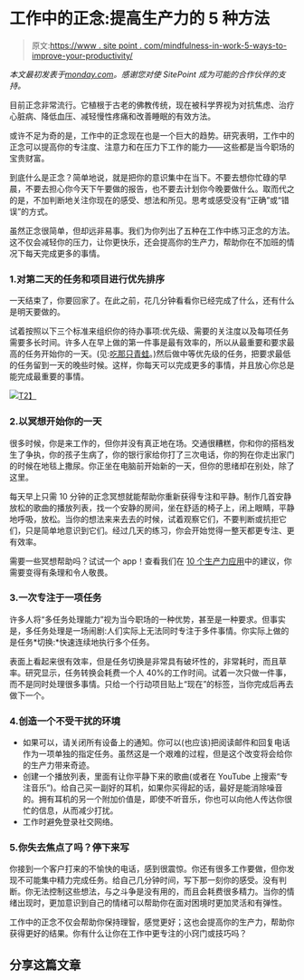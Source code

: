 # 工作中的正念:提高生产力的 5 种方法

> 原文:[https://www . site point . com/mindfulness-in-work-5-ways-to-improve-your-productivity/](https://www.sitepoint.com/mindfulness-at-work-5-ways-to-improve-your-productivity/)

*本文最初发表于[monday.com](https://monday.com/blog/mindfulness-at-work-5-ways-to-improve-your-productivity/)。感谢您对使 SitePoint 成为可能的合作伙伴的支持。*

目前正念非常流行。它植根于古老的佛教传统，现在被科学界视为对抗焦虑、治疗心脏病、降低血压、减轻慢性疼痛和改善睡眠的有效方法。

或许不足为奇的是，工作中的正念现在也是一个巨大的趋势。研究表明，工作中的正念可以提高你的专注度、注意力和在压力下工作的能力——这些都是当今职场的宝贵财富。

到底什么是正念？简单地说，就是把你的意识集中在当下。不要去想你忙碌的早晨，不要去担心你今天下午要做的报告，也不要去计划你今晚要做什么。取而代之的是，不加判断地关注你现在的感受、想法和所见。思考或感受没有“正确”或“错误”的方式。

虽然正念很简单，但却远非易事。我们为你列出了五种在工作中练习正念的方法。这不仅会减轻你的压力，让你更快乐，还会提高你的生产力，帮助你在不加班的情况下每天完成更多的事情。

### 1.对第二天的任务和项目进行优先排序

一天结束了，你要回家了。在此之前，花几分钟看看你已经完成了什么，还有什么是明天要做的。

试着按照以下三个标准来组织你的待办事项:优先级、需要的关注度以及每项任务需要多长时间。许多人在早上做的第一件事是最有效率的，所以从最重要和要求最高的任务开始你的一天。(见:[吃那只青蛙](https://monday.com/blog/we-tried-it-eat-that-frog-time-management-technique/)。)然后做中等优先级的任务，把要求最低的任务留到一天的晚些时候。这样，你每天可以完成更多的事情，并且放心你总是能完成最重要的事情。

[![](../Images/3a945be07fb5785c48c1c08dda1dbc52.png)T2】](https://monday.com/blog/wp-content/uploads/2018/01/Tomer-2.png)

### 2.以冥想开始你的一天

很多时候，你是来工作的，但你并没有真正地在场。交通很糟糕，你和你的搭档发生了争执，你的孩子生病了，你的银行家给你打了三次电话，你的狗在你走出家门的时候在地毯上撒尿。你正坐在电脑前开始新的一天，但你的思绪却在别处，除了这里。

每天早上只需 10 分钟的正念冥想就能帮助你重新获得专注和平静。制作几首安静放松的歌曲的播放列表，找一个安静的房间，坐在舒适的椅子上，闭上眼睛，平静地呼吸，放松。当你的想法来来去去的时候，试着观察它们，不要判断或抗拒它们，只是简单地意识到它们。经过几天的练习，你会开始觉得一整天都更专注、更有效率。

需要一些冥想帮助吗？试试一个 app！查看我们在 [10 个生产力应用](https://monday.com/blog/10-productivity-apps-get-organized-be-awesome/)中的建议，你需要变得有条理和令人敬畏。

### 3.一次专注于一项任务

许多人将“多任务处理能力”视为当今职场的一种优势，甚至是一种要求。但事实是，多任务处理是一场闹剧:人们实际上无法同时专注于多件事情。你实际上做的是任务*切换:*快速连续地执行多个任务。

表面上看起来很有效率，但是任务切换是非常具有破坏性的，非常耗时，而且草率。研究显示，任务转换会耗费一个人 40%的工作时间。试着一次只做一件事，而不是同时处理很多事情。只给一个行动项目贴上“现在”的标签，当你完成后再去做下一个。

### 4.创造一个不受干扰的环境

*   如果可以，请关闭所有设备上的通知。你可以(也应该)把阅读邮件和回复电话作为一项单独的指定任务。虽然这是一个艰难的过程，但是这个改变将会给你的生产力带来奇迹。
*   创建一个播放列表，里面有让你平静下来的歌曲(或者在 YouTube 上搜索“专注音乐”)。给自己买一副好的耳机，如果你买得起的话，最好是能消除噪音的。拥有耳机的另一个附加价值是，即使不听音乐，你也可以向他人传达你很忙的信息，从而减少打扰。
*   工作时避免登录社交网络。

### 5.你失去焦点了吗？停下来写

你接到一个客户打来的不愉快的电话，感到很震惊。你还有很多工作要做，但你发现不可能集中精力完成任务。给自己几分钟时间，写下那一刻你的感受。没有判断。你无法控制这些想法，与之斗争是没有用的，而且会耗费很多精力。当你的情绪出现时，更加意识到自己的情绪可以帮助你在面对困境时更加灵活和有弹性。

工作中的正念不仅会帮助你保持理智，感觉更好；这也会提高你的生产力，帮助你获得更好的结果。你有什么让你在工作中更专注的小窍门或技巧吗？

## 分享这篇文章